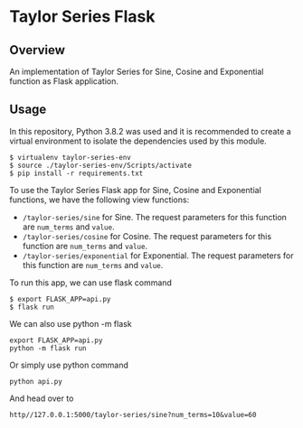 # Taylor Series Flask

## Overview

An implementation of Taylor Series for Sine, Cosine and Exponential function as Flask application.

## Usage

In this repository, Python 3.8.2 was used and it is recommended to create a virtual environment to isolate the dependencies used by this module.
```
$ virtualenv taylor-series-env
$ source ./taylor-series-env/Scripts/activate
$ pip install -r requirements.txt
```

To use the Taylor Series Flask app for Sine, Cosine and Exponential functions, we have the following view functions:

* `/taylor-series/sine` for Sine. The request parameters for this function are `num_terms` and `value`.
* `/taylor-series/cosine` for Cosine. The request parameters for this function are `num_terms` and `value`.
* `/taylor-series/exponential` for Exponential. The request parameters for this function are `num_terms` and `value`.

To run this app, we can use flask command
```
$ export FLASK_APP=api.py
$ flask run
```

We can also use python -m flask
```
export FLASK_APP=api.py
python -m flask run
```

Or simply use python command
```
python api.py
```

And head over to 
```
http//127.0.0.1:5000/taylor-series/sine?num_terms=10&value=60
```

